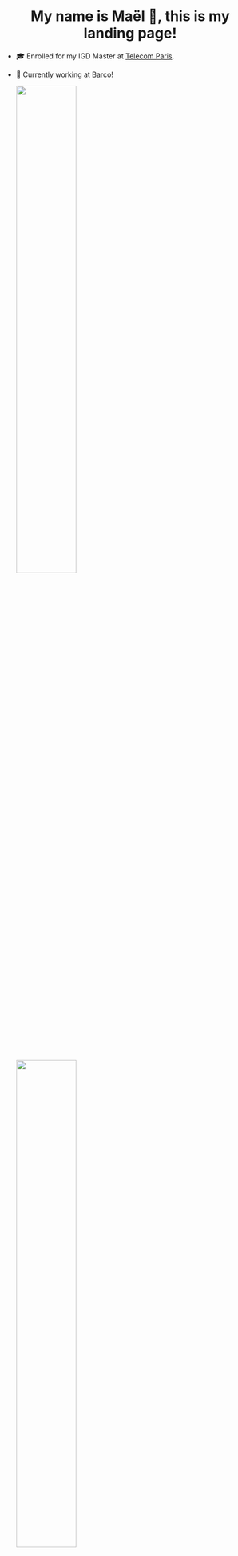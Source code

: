 <h1 align="center"> My name is Maël 🔭, this is my landing page! </h1>

<!--
**Skyepulse/Skyepulse** is a ✨ _special_ ✨ repository because its `README.md` (this file) appears on your GitHub profile.

Here are some ideas to get you started:

- 🔭 I’m currently working on ...
- 🌱 I’m currently learning ...
- 👯 I’m looking to collaborate on ...
- 🤔 I’m looking for help with ...
- 💬 Ask me about ...
- 📫 How to reach me: ...
- 😄 Pronouns: ...
- ⚡ Fun fact: ...
-->

- 🎓 Enrolled for my IGD Master at [Telecom Paris](https://www.telecom-paris.fr/).
- 🌱 Currently working at [Barco](https://www.barco.com/en)!

  <img height="50%" width="auto" src ="https://github-readme-stats.vercel.app/api?username=Skyepulse&show_icons=true&count_private=true&theme=tokyonight&hide_border=true&hide=stars&bg_color=00000000&rank_icon=github">
  <img height="50%" width="auto" src ="https://github-readme-stats.vercel.app/api/top-langs/?username=Skyepulse&layout=compact&hide_border=true&theme=tokyonight&bg_color=00000000&langs_count=6&hide=jupyter%20notebook,tex,css,php">

---

### 🚀 Check Out My Latest Project!

**🧠 Convolutional Neural Network Visualizer**  
An interactive tool to **see animated inferences** and explore the **inner workings** of a CNN with a BabylonJS Scene.

🔗 [**Click Here to Try It Live**](https://www.008032025.xyz)

---

### 🎨 Latest Images Drawn by users of the Visualizer

<div style="display: flex; justify-content: center; gap: 10px; flex-wrap: wrap;">
  <img src="https://www.008032025.xyz/api/random_image?t=1749077505" alt="Random Image" width="200"/>
  <img src="https://www.008032025.xyz/api/random_image?t=1749072958" alt="Random Image" width="200"/>
  <img src="https://www.008032025.xyz/api/random_image?t=1749075970" alt="Random Image" width="200"/>
  <img src="https://www.008032025.xyz/api/random_image?t=1749058541" alt="Random Image" width="200"/>
  <img src="https://www.008032025.xyz/api/random_image?t=1749052755" alt="Random Image" width="200"/>
  <img src="https://www.008032025.xyz/api/random_image?t=1749065507" alt="Random Image" width="200"/>
  <img src="https://www.008032025.xyz/api/random_image?t=1749047027" alt="Random Image" width="200"/>
  <img src="https://www.008032025.xyz/api/random_image?t=1749061539" alt="Random Image" width="200"/>
</div>



> ✏️ These are selected by random among the the most recent images drawn by users and used as inputs in the live CNN visualizer above — updating in real time as people interact with it!

---
